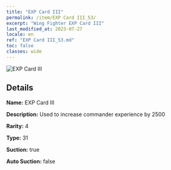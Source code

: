 ```yaml
---
title: "EXP Card III"
permalink: /item/EXP Card III_53/
excerpt: "Wing Fighter EXP Card III"
last_modified_at: 2023-07-27
locale: en
ref: "EXP Card III_53.md"
toc: false
classes: wide
---
```



 ![EXP Card III](/images/item/EXP_Card_III_p.png)



## Details

 **Name:** EXP Card III 

 **Description:** Used to increase commander experience by 2500

 **Rarity:** 4 

 **Type:** 31 

 **Suction:** true 

 **Auto Suction:** false 


